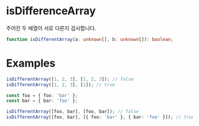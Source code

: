 # isDifferenceArray

주어진 두 배열이 서로 다른지 검사합니다.

```typescript
function isDifferentArray(a: unknown[], b: unknown[]): boolean;
```

# Examples

```typescript
isDifferentArray([1, 2, 3], [1, 2, 3]); // false
isDifferentArray([1, 2, 3], [1]); // true
```

```typescript
const foo = { foo: 'bar' };
const bar = { bar: 'foo' };

isDifferentArray([foo, bar], [foo, bar]); // false
isDifferentArray([foo, bar], [{ foo: 'bar' }, { bar: 'foo' }]); // true
```
